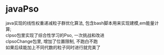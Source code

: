 # javaPso
java实现的线性权重递减粒子群优化算法, 包含bash脚本用来实现建模,em能量计算;  
clpso包里实现了综合性学习的Pso, 一次挑战和改进  
clpsoChange包里, 增加了位置限制, 不跑白不跑  
如果后续能加上不同代数的粒子同时进行就完美了  
